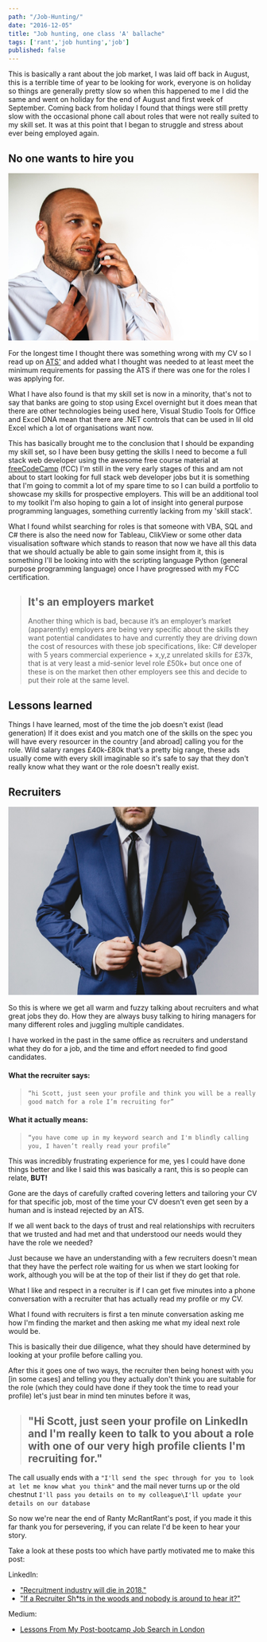 ```yaml
---
path: "/Job-Hunting/"
date: "2016-12-05"
title: "Job hunting, one class 'A' ballache"
tags: ['rant','job hunting','job']
published: false
---
```


This is basically a rant about the job market, I was laid off back in
August, this is a terrible time of year to be looking for work,
everyone is on holiday so things are generally pretty slow so when
this happened to me I did the same and went on holiday for the end of
August and first week of September. Coming back from holiday I found
that things were still pretty slow with the occasional phone call
about roles that were not really suited to my skill set. It was at
this point that I began to struggle and stress about ever being
employed again.

## No one wants to hire you

![stress-office](./stress-office.jpg)

For the longest time I thought there was something wrong with my CV so
I read up on [ATS'](https://lmgtfy.com/?q=what+is+an+ats) and added
what I thought was needed to at least meet the minimum requirements
for passing the ATS if there was one for the roles I was applying for.

What I have also found is that my skill set is now in a minority,
that's not to say that banks are going to stop using Excel overnight
but it does mean that there are other technologies being used here,
Visual Studio Tools for Office and Excel DNA mean that there are .NET
controls that can be used in lil old Excel which a lot of
organisations want now.

This has basically brought me to the conclusion that I should be
expanding my skill set, so I have been busy getting the skills I need
to become a full stack web developer using the awesome free course
material at [freeCodeCamp](https://www.freecodecamp.com) (fCC) I'm
still in the very early stages of this and am not about to start
looking for full stack web developer jobs but it is something that I'm
going to commit a lot of my spare time to so I can build a portfolio
to showcase my skills for prospective employers. This will be an
additional tool to my toolkit I'm also hoping to gain a lot of insight
into general purpose programming languages, something currently
lacking from my 'skill stack'.

What I found whilst searching for roles is that someone with VBA, SQL
and C# there is also the need now for Tableau, ClikView or some other
data visualisation software which stands to reason that now we have
all this data that we should actually be able to gain some insight
from it, this is something I'll be looking into with the scripting
language Python (general purpose programming language) once I have
progressed with my FCC certification.

> ## It's an employers market
>
> Another thing which is bad, because it’s an employer’s market
> (apparently) employers are being very specific about the skills they
> want potential candidates to have and currently they are driving
> down the cost of resources with these job specifications, like: C#
> developer with 5 years commercial experience + x,y,z unrelated
> skills for £37k, that is at very least a mid-senior level role £50k+
> but once one of these is on the market then other employers see this
> and decide to put their role at the same level.

## Lessons learned

Things I have learned, most of the time the job doesn't exist (lead
generation) If it does exist and you match one of the skills on the
spec you will have every resourcer in the country [and abroad] calling
you for the role. Wild salary ranges £40k-£80k that’s a pretty big
range, these ads usually come with every skill imaginable so it's safe
to say that they don't really know what they want or the role doesn't
really exist.

## Recruiters

![shady-recruiter-middle-man](./shady-recruiter-middle-man.jpg)

So this is where we get all warm and fuzzy talking about recruiters
and what great jobs they do. How they are always busy talking to
hiring managers for many different roles and juggling multiple
candidates.

I have worked in the past in the same office as recruiters and
understand what they do for a job, and the time and effort needed to
find good candidates.

#### What the recruiter says:

> `“hi Scott, just seen your profile and think you will be a really good match for a role I’m recruiting for”`

#### What it actually means:

> `“you have come up in my keyword search and I'm blindly calling you, I haven’t really read your profile”`

This was incredibly frustrating experience for me, yes I could have
done things better and like I said this was basically a rant, this is
so people can relate, **BUT!**

Gone are the days of carefully crafted covering letters and tailoring
your CV for that specific job, most of the time your CV doesn't even
get seen by a human and is instead rejected by an ATS.

If we all went back to the days of trust and real relationships with
recruiters that we trusted and had met and that understood our needs
would they have the role we needed?

Just because we have an understanding with a few recruiters doesn't
mean that they have the perfect role waiting for us when we start
looking for work, although you will be at the top of their list if
they do get that role.

What I like and respect in a recruiter is if I can get five minutes
into a phone conversation with a recruiter that has actually read my
profile or my CV.

What I found with recruiters is first a ten minute conversation asking
me how I'm finding the market and then asking me what my ideal next
role would be.

This is basically their due diligence, what they should have
determined by looking at your profile before calling you.

After this it goes one of two ways, the recruiter then being honest
with you [in some cases] and telling you they actually don't think you
are suitable for the role (which they could have done if they took the
time to read your profile) let's just bear in mind ten minutes before
it was,

> ## "Hi Scott, just seen your profile on LinkedIn and I'm really keen to talk to you about a role with one of our very high profile clients I'm recruiting for."

The call usually ends with a
`"I'll send the spec through for you to look at let me know what you think"`
and the mail never turns up or the old chestnut
`I'll pass you details on to my colleague\I'll update your details on our database`

So now we're near the end of Ranty McRantRant's post, if you made it
this far thank you for persevering, if you can relate I'd be keen to
hear your story.

Take a look at these posts too which have partly motivated me to make
this post:

LinkedIn:

* ["Recruitment industry will die in 2018."](https://www.linkedin.com/pulse/recruitment-industry-die-2018-oleg-vishnepolsky)
* ["If a Recruiter Sh\*ts in the woods and nobody is around to hear it?"](https://www.linkedin.com/pulse/recruiter-shts-woods-nobody-around-hear-tim-chattaway)

Medium:

* [Lessons From My Post-bootcamp Job Search in London](https://medium.freecodecamp.com/lessons-from-my-post-bootcamp-job-search-in-london-cb37ea12ec2f#.ckpg5lkpa)
